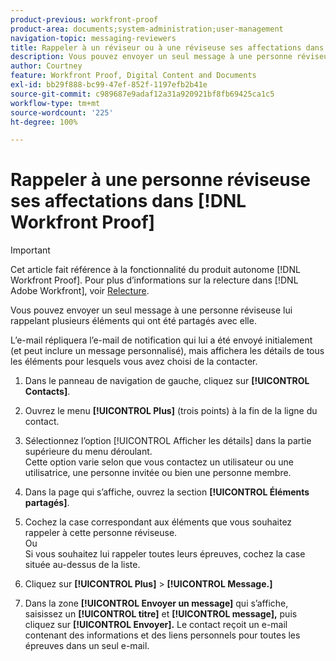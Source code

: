 ```yaml
---
product-previous: workfront-proof
product-area: documents;system-administration;user-management
navigation-topic: messaging-reviewers
title: Rappeler à un réviseur ou à une réviseuse ses affectations dans  [!DNL Workfront Proof]
description: Vous pouvez envoyer un seul message à une personne réviseuse lui rappelant plusieurs éléments qui ont été partagés avec elle.
author: Courtney
feature: Workfront Proof, Digital Content and Documents
exl-id: bb29f888-bc99-47ef-852f-1197efb2b41e
source-git-commit: c989687e9adaf12a31a920921bf8fb69425ca1c5
workflow-type: tm+mt
source-wordcount: '225'
ht-degree: 100%

---
```


# Rappeler à une personne réviseuse ses affectations dans [!DNL Workfront Proof]

>[!IMPORTANT]
>
>Cet article fait référence à la fonctionnalité du produit autonome [!DNL Workfront Proof]. Pour plus d’informations sur la relecture dans [!DNL Adobe Workfront], voir [Relecture](../../../review-and-approve-work/proofing/proofing.md).

Vous pouvez envoyer un seul message à une personne réviseuse lui rappelant plusieurs éléments qui ont été partagés avec elle.

L’e-mail répliquera l’e-mail de notification qui lui a été envoyé initialement (et peut inclure un message personnalisé), mais affichera les détails de tous les éléments pour lesquels vous avez choisi de la contacter.

1. Dans le panneau de navigation de gauche, cliquez sur **[!UICONTROL Contacts]**.
1. Ouvrez le menu **[!UICONTROL Plus]** (trois points) à la fin de la ligne du contact.
1. Sélectionnez l’option [!UICONTROL Afficher les détails] dans la partie supérieure du menu déroulant.\
   Cette option varie selon que vous contactez un utilisateur ou une utilisatrice, une personne invitée ou bien une personne membre.
1. Dans la page qui s’affiche, ouvrez la section **[!UICONTROL Éléments partagés]**.
1. Cochez la case correspondant aux éléments que vous souhaitez rappeler à cette personne réviseuse.\
   Ou\
   Si vous souhaitez lui rappeler toutes leurs épreuves, cochez la case située au-dessus de la liste.

1. Cliquez sur **[!UICONTROL Plus]** > **[!UICONTROL Message.]**

1. Dans la zone **[!UICONTROL Envoyer un message]** qui s’affiche, saisissez un **[!UICONTROL titre]** et **[!UICONTROL message],** puis cliquez sur **[!UICONTROL Envoyer].** Le contact reçoit un e-mail contenant des informations et des liens personnels pour toutes les épreuves dans un seul e-mail.


